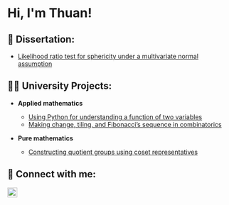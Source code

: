 <h1>Hi, I'm Thuan!

<h2>📖 Dissertation:</h2>

- [Likelihood ratio test for sphericity under a multivariate normal assumption](https://github.com/thuanromoli/likelihood-ratio-test-for-sphericity)


<h2>👨‍💻 University Projects:</h2>

- <b>Applied mathematics</b>
  - [Using Python for understanding a function of two variables](https://github.com/thuanromoli/using-python-for-understanding-a-function-of-two-variables)
  - [Making change, tiling, and Fibonacci’s sequence in combinatorics](https://github.com/thuanromoli/making-change-and-tiling-and-fibonacci-sequence-in-combinatorics)

- <b>Pure mathematics</b>
  - [Constructing quotient groups using coset representatives](https://github.com/thuanromoli/constructing-quotient-groups-using-coset-representatives)
 

<h2> 🤳 Connect with me:</h2>

[<img align="left" alt="Van Thuan Romoli | LinkedIn" width="22px" src="https://cdn.jsdelivr.net/npm/simple-icons@v3/icons/linkedin.svg" />][linkedin]

[linkedin]: https://www.linkedin.com/in/thuanromoli/
